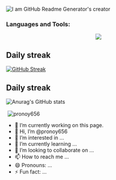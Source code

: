

![I am GitHub Readme Generator's creator](https://i.ibb.co/sQ7gQxC/Neon-Modern-Futuristic-Simple-Gaming-You-Tube-Banner-1.png)



<h3 align="left">Languages and Tools:</h3>

<p align="center">
  <a href="https://skillicons.dev">
    <img src="https://skillicons.dev/icons?i=html,css,tailwind,js,c,react,nodejs,express,mongodb,firebase&perline=4" />
  </a>
</p>

<h2 align="left">Daily streak</h2>



[![GitHub Streak](https://streak-stats.demolab.com?user=pronoy656&theme=aura&hide_border=true)](https://git.io/streak-stats)

<h2 align="left">Daily streak</h2>

![Anurag's GitHub stats](https://github-readme-stats.vercel.app/api?username=pronoy656&show_icons=true&theme=tokyonight)
<p>&nbsp;<img align="center" src="https://github-readme-stats.vercel.app/api?username=pronoy656&show_icons=true&locale=en" alt="pronoy656" /></p>


- 🔭 I’m currently working on this page. 
- 👋 Hi, I’m @pronoy656
- 👀 I’m interested in ...
- 🌱 I’m currently learning ...
- 💞️ I’m looking to collaborate on ...
- 📫 How to reach me ...
- 😄 Pronouns: ...
- ⚡ Fun fact: ...


